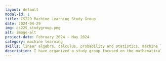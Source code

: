 ```yaml
---
layout: default
modal-id: 1
title: CS229 Machine Learning Study Group
date: 2024-04-29
img: cs229_studygroup.png
alt: image-alt
project-date: February 2024 ~ May 2024
category: machine learning
skills: linear algebra, calculus, probability and statistics, machine learning
description: I have organized a study group focused on the mathematical underpinnings of machine learning. We studied using the CS229 lecture videos from Stanford University. Feel free to take a look at the study agenda that has guided our sessions. <br> <a href="https://www.notion.so/Agenda-33b685df509e413db3d0986bcd122498">Study Agenda</a>
---
```


